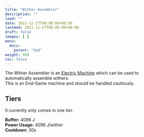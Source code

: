 ```yaml
---
title: "Wither-Assembler"
description: ""
lead: ""
date: 2021-12-27T00:00:00+08:00
lastmod: 2021-12-27T00:00:00+08:00
draft: false
images: [ ]
menu:
  docs:
    parent: "tbd"
weight: 999
toc: false
---
```


The Wither Assembler is an [Electric Machine](/docs/slimefun/electric-machines) which can be used to automatically assemble withers.  
This is an End-Game machine and should be handled cautiously.

## Tiers

It currently only comes in one tier.

**Buffer:** 4096 J  
**Power Usage:** 4096 J/wither  
**Cooldown:** 30s

